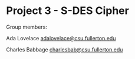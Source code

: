 # Project 3 - S-DES Cipher

Group members:

Ada Lovelace adalovelace@csu.fullerton.edu

Charles Babbage charlesbab@csu.fullerton.edu
